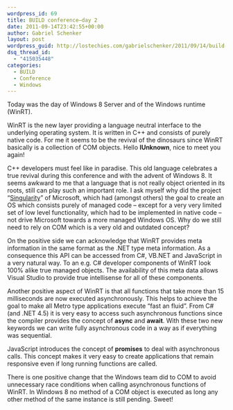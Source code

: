 ```yaml
---
wordpress_id: 69
title: BUILD conference–day 2
date: 2011-09-14T23:42:55+00:00
author: Gabriel Schenker
layout: post
wordpress_guid: http://lostechies.com/gabrielschenker/2011/09/14/build-conferenceday-2/
dsq_thread_id:
  - "415035448"
categories:
  - BUILD
  - Conference
  - Windows
---
```

Today was the day of Windows 8 Server and of the Windows runtime (WinRT).

WinRT is the new layer providing a language neutral interface to the underlying operating system. It is written in C++ and consists of purely native code. For me it seems to be the revival of the dinosaurs since WinRT basically is a collection of COM objects. Hello **IUnknown**, nice to meet you again!

C++ developers must feel like in paradise. This old language celebrates a true revival during this conference and with the advent of Windows 8. It seems awkward to me that a language that is not really object oriented in its roots, still can play such an important role. I ask myself why did the project “[Singularity](http://research.microsoft.com/en-us/projects/singularity/)” of Microsoft, which had (amongst others) the goal to create an OS which consists purely of managed code &#8211; except for a very very limited set of low level functionality, which had to be implemented in native code &#8211; not drive Microsoft towards a more managed Windows OS. Why do we still need to rely on COM which is a very old and outdated concept?

On the positive side we can acknowledge that WinRT provides meta information in the same format as the .NET type meta information. As a consequence this API can be accessed from C#, VB.NET and JavaScript in a very natural way. To an e.g. C# developer components of WinRT look 100% alike true managed objects. The availability of this meta data allows Visual Studio to provide true intellisense for all of these components.

Another positive aspect of WinRT is that all functions that take more than 15 milliseconds are now executed asynchronously. This helps to achieve the goal to make all Metro type applications execute “fast an fluid”. From C# (and .NET 4.5) it is very easy to access such asynchronous functions since the compiler provides the concept of **async** and **await**. With these two new keywords we can write fully asynchronous code in a way as if everything was sequential.

JavaScript introduces the concept of **promises** to deal with asynchronous calls. This concept makes it very easy to create applications that remain responsive even if long running functions are called. 

There is one positive change that the Windows team did to COM to avoid unnecessary race conditions when calling asynchronous functions of WinRT. In Windows 8 no method of a COM object is executed as long any other method of the same instance is still pending. Sweet!